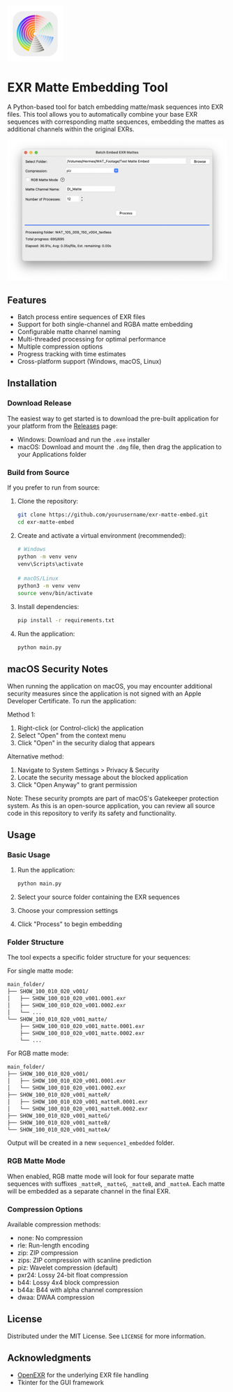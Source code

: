 <img src="images/icon.png" alt="EXR Matte Embed Logo" width="128" height="128">

# EXR Matte Embedding Tool

A Python-based tool for batch embedding matte/mask sequences into EXR files. This tool allows you to automatically combine your base EXR sequences with corresponding matte sequences, embedding the mattes as additional channels within the original EXRs.

![EXR Matte Embedding Tool Interface](images/screenshot.png)

## Features

- Batch process entire sequences of EXR files
- Support for both single-channel and RGBA matte embedding
- Configurable matte channel naming
- Multi-threaded processing for optimal performance
- Multiple compression options
- Progress tracking with time estimates
- Cross-platform support (Windows, macOS, Linux)

## Installation

### Download Release
The easiest way to get started is to download the pre-built application for your platform from the [Releases](https://github.com/yourusername/exr-matte-embed/releases) page:
- Windows: Download and run the `.exe` installer
- macOS: Download and mount the `.dmg` file, then drag the application to your Applications folder

### Build from Source
If you prefer to run from source:

1. Clone the repository:
   ```bash
   git clone https://github.com/yourusername/exr-matte-embed.git
   cd exr-matte-embed
   ```

2. Create and activate a virtual environment (recommended):
   ```bash
   # Windows
   python -m venv venv
   venv\Scripts\activate

   # macOS/Linux
   python3 -m venv venv
   source venv/bin/activate
   ```

3. Install dependencies:
   ```bash
   pip install -r requirements.txt
   ```

4. Run the application:
   ```bash
   python main.py
   ```

## macOS Security Notes

When running the application on macOS, you may encounter additional security measures since the application is not signed with an Apple Developer Certificate. To run the application:

Method 1:
1. Right-click (or Control-click) the application
2. Select "Open" from the context menu
3. Click "Open" in the security dialog that appears

Alternative method:
1. Navigate to System Settings > Privacy & Security
2. Locate the security message about the blocked application
3. Click "Open Anyway" to grant permission

Note: These security prompts are part of macOS's Gatekeeper protection system. As this is an open-source application, you can review all source code in this repository to verify its safety and functionality.

## Usage

### Basic Usage

1. Run the application:
   ```bash
   python main.py
   ```

2. Select your source folder containing the EXR sequences
3. Choose your compression settings
4. Click "Process" to begin embedding

### Folder Structure

The tool expects a specific folder structure for your sequences:

For single matte mode:
```
main_folder/
├── SHOW_100_010_020_v001/
│   ├── SHOW_100_010_020_v001.0001.exr
│   ├── SHOW_100_010_020_v001.0002.exr
│   └── ...
└── SHOW_100_010_020_v001_matte/
    ├── SHOW_100_010_020_v001_matte.0001.exr
    ├── SHOW_100_010_020_v001_matte.0002.exr
    └── ...
```

For RGB matte mode:
```
main_folder/
├── SHOW_100_010_020_v001/
│   ├── SHOW_100_010_020_v001.0001.exr
│   └── SHOW_100_010_020_v001.0002.exr
├── SHOW_100_010_020_v001_matteR/
│   ├── SHOW_100_010_020_v001_matteR.0001.exr
│   └── SHOW_100_010_020_v001_matteR.0002.exr
├── SHOW_100_010_020_v001_matteG/
├── SHOW_100_010_020_v001_matteB/
└── SHOW_100_010_020_v001_matteA/
```

Output will be created in a new `sequence1_embedded` folder.

### RGB Matte Mode

When enabled, RGB matte mode will look for four separate matte sequences with suffixes `_matteR`, `_matteG`, `_matteB`, and `_matteA`. Each matte will be embedded as a separate channel in the final EXR.

### Compression Options

Available compression methods:
- none: No compression
- rle: Run-length encoding
- zip: ZIP compression
- zips: ZIP compression with scanline prediction
- piz: Wavelet compression (default)
- pxr24: Lossy 24-bit float compression
- b44: Lossy 4x4 block compression
- b44a: B44 with alpha channel compression
- dwaa: DWAA compression

## License

Distributed under the MIT License. See `LICENSE` for more information.

## Acknowledgments

- [OpenEXR](https://github.com/AcademySoftwareFoundation/openexr) for the underlying EXR file handling
- Tkinter for the GUI framework